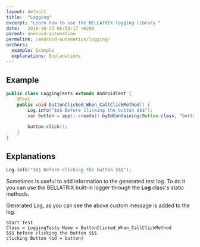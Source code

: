 ```yaml
---
layout: default
title:  "Logging"
excerpt: "Learn how to use the BELLATRIX logging library."
date:   2018-10-23 06:50:17 +0200
parent: android-automation
permalink: /android-automation/logging/
anchors:
  example: Example
  explanations: Explanations
---
```

Example
-------
```java
public class LoggingTests extends AndroidTest {
    @Test
    public void buttonClicked_When_CallClickMethod() {
        Log.info("$$$ Before clicking the button $$$");
        var button = app().create().byIdContaining(Button.class, "button");

        button.click();
    }
}
```

Explanations
------------
```csharp
Log.info("$$$ Before clicking the button $$$");
```
Sometimes is useful to add information to the generated test log. To do it you can use the BELLATRIX built-in logger through the **Log** class's static methods.

Generated Log, as you can see the above custom message is added to the log.

```
Start Test
Class = LoggingTests Name = ButtonClicked_When_CallClickMethod
$$$ before clicking the button $$$
clicking Button (id = button)
```